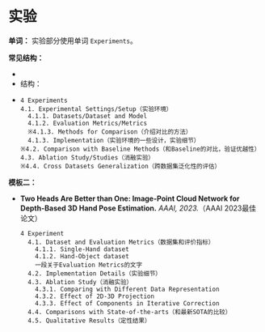 # 实验

**单词：** 实验部分使用单词 `Experiments`。

**常见结构：** 

- 
- 结构：
- ```
  4 Experiments
  4.1. Experimental Settings/Setup（实验环境）
  	4.1.1. Datasets/Dataset and Model
  	4.1.2. Evaluation Metrics/Metrics
  	※4.1.3. Methods for Comparison（介绍对比的方法）
  	4.1.3. Implementation（实验环境的一些设计，实验细节）
  ※4.2. Comparison with Baseline Methods（和Baseline的对比，验证优越性）
  4.3. Ablation Study/Studies（消融实验）
  ※4.4. Cross Datasets Generalization（跨数据集泛化性的评估）
  ```




**模板二：**

- **Two Heads Are Better than One: Image-Point Cloud Network for Depth-Based 3D Hand Pose Estimation.** *AAAI, 2023.*（AAAI 2023最佳论文）

  ```
  4 Experiment
    4.1. Dataset and Evaluation Metrics（数据集和评价指标）
      4.1.1. Single-Hand dataset
      4.1.2. Hand-Object dataset
      一段关于Evaluation Metrics的文字
    4.2. Implementation Details（实验细节）
    4.3. Ablation Study（消融实验）
      4.3.1. Comparing with Different Data Representation
      4.3.2. Effect of 2D-3D Projection
      4.3.3. Effect of Components in Iterative Correction
    4.4. Comparisons with State-of-the-arts（和最新SOTA的比较）
    4.5. Qualitative Results（定性结果）
  ```

  
